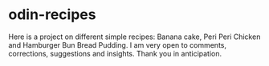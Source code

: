 # odin-recipes
Here is a project on different simple recipes: Banana cake, Peri Peri Chicken and Hamburger Bun Bread Pudding. I am very open to comments, corrections, suggestions and insights. Thank you in anticipation.

